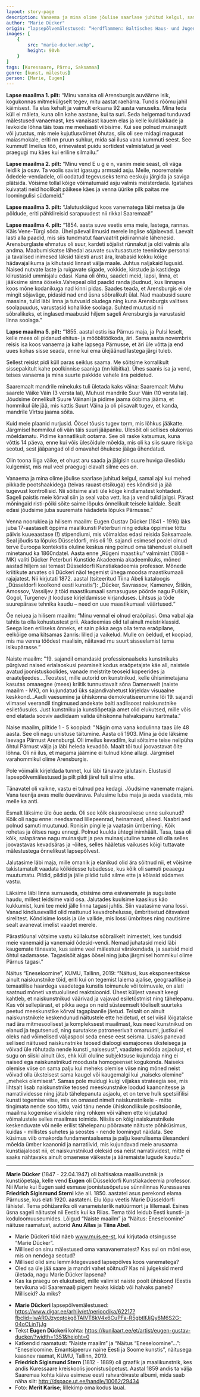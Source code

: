 ```yaml
---
layout: story-page
description: Vanaema ja mina olime jõulise saarlase juhitud kelgul, samal ajal kui mehed pikkade pootshaakidega ees kõndisid ja jää tugevust kontrollisid.
author: "Marie Dücker"
origin: "lapsepõlvemälestused: “Herdflammen: Baltisches Haus- und Jugendblatt” / Tekst Eugen Dückeri kohta: Kunilaart.ee / Katkendid raamatust: “Naiste maailm” ja “Näitus “Eneseloomine”...”: “Eneseloomine. Emantsipeeruv naine Eesti ja Soome kunstis”"
images: [
    {
        src: "marie-ducker.webp",
        height: 90vh
    }
]
tags: [Kuressaare, Pärnu, Saksamaa]
genre: [kunst, mälestus]
person: [Marie, Eugen]
---
```


<!-- # {{ $doc.title }} -->


**Lapse maailma 1. pilt:** “Minu vanaisa oli Arensburgis auväärne isik, kogukonnas mitmekülgselt tegev, mitu aastat raehärra. Tundis rõõmu jahil käimisest. Ta elas kehalt ja vaimult erksana 92 aasta vanuseks. Mina teda küll ei mäleta, kuna olin kahe aastane, kui ta suri. Seda helgemad tunduvad mälestused vanaemast, kes vanaisast kauem elas ja kelle kuldlakkade ja levkoide lõhna täis toas me meelsasti viibisime. Kui see polnud muinasjutt või jutustus, mis meie kujutlusvõimet õhutas, siis oli see midagi magusat maiasmokale, eriti nn pruun suhkur, mida sai ilusa vana kummuti seest. See kummut! Imeilus töö, erinevatest puidu sortidest valmistatud ja veel praegugi mu käes kui eriline silmailu.”

**Lapse maailma 2. pilt:** “Minu vend E u g e n, vanim meie seast, oli väga leidlik ja osav. Ta voolis savist igasugu armsaid asju. Meile, noorematele õdedele-vendadele, oli oodatud tegevuseks tema eeskuju järgida ja saviga plätsida. Võisime tollal kõige võimatumaid asju valmis meisterdada. Igatahes kuivatati neid hoolikalt päikese käes ja venna üürike pilk paitas me loomingulisi südameid.”

**Lapse maailma 3. pilt:** “Jalutuskäigud koos vanematega läbi metsa ja üle põldude, eriti pähklireisid sarapuudest nii rikkal Saaremaal!”

**Lapse maailma 4. pilt:** “1854. aasta suve veetis ema meie, lastega, rannas. Käis Vene-Türgi sõda. Ühel päeval ilmusid merele Inglise sõjalaevad. Laevalt lasti alla paadid, mis siis tundmatut faarvaatrit pidi rannale lähenesid. Arensburglaste ehmatus oli suur, kardeti sõjalist rünnakut ja oldi valmis alla andma. Maabumiskatse lähedal asuvate suvitusastuste teenindav personal ja tavalised inimesed läksid täiesti arust ära, krabasid kokku kõige hädavajalikuma ja kihutasid linnast välja maale. Juhtus naljakaid lugusid. Naised nutvate laste ja ruigavate sigade, vokkide, kirstude ja kastidega kiirustasid ummisjalu edasi. Kuna oli õhtu, saadeti meid, lapsi, linna, et jääksime sinna ööseks.Vahepeal olid paadid randa jõudnud, kus linnapea koos mõne kodanikuga nad kinni pidas. Saades teada, et Arensburgis ei ole mingit sõjaväge, pidasid nad end üsna sõbralikult ülal. Nad maabusid suure massina, tulid läbi linna ja tutvusid oludega ning kuna Arensburgis valitses soolapuudus, varustasid kohalikke soolaga. Suhted muutusid nii sõbralikeks, et inglased maabusid hiljem sageli Arensburgis ja varustasid linna soolaga.”

**Lapse maailma 5. pilt:** “1855. aastal ostis isa Pärnus maja, ja Pulsi leselt, kelle mees oli pidanud ehitus- ja mööblitöökoda, äri. Sama aasta novembris reisis isa koos vanaema ja kahe lapsega Pärnusse, et äri üle võtta ja end uues kohas sisse seada, enne kui ema ülejäänud lastega järgi tuleb.

Sellest reisist pidi küll paras seiklus saama. Me sõitsime korralikult sissepakitult kahe poolkinnise saaniga (nn kibitka). Ühes saanis isa ja vend, teises vanaema ja mina suurte pakkide vahele ära peidetud. 

Saaremaalt mandrile minekuks tuli ületada kaks väina: Saaremaalt Muhu saarele Väike Väin (3 versta lai), Muhust mandrile Suur Väin (10 versta lai). Jõudsime õnnelikult Suure Väinani ja pidime jaama ööbima jääma, et hommikul üle jää, mis kattis Suurt Väina ja oli piisavalt tugev, et kanda, mandrile Virtsu jaama sõita.

Kuid meie plaanid nurjusid. Öösel tõusis tugev torm, mis lõhkus jääkatte. Järgmisel hommikul oli väin täis suuri jääpanku. Ülesõit oli sellises olukorras mõeldamatu. Pidime kannatlikult ootama. See oli raske katsumus, kuna võttis 14 päeva, enne kui võis ülesõidule mõelda, mis oli ka siis suure riskiga seotud, sest jääpangad olid omavahel õhukese jääga ühendatud.

Olin toona liiga väike, et ohust aru saada ja jälgisin suure huviga ülesõidu kulgemist, mis mul veel praegugi elavalt silme ees on. 

Vanaema ja mina olime jõulise saarlase juhitud kelgul, samal ajal kui mehed pikkade pootshaakidega (teivas rauast otsikuga) ees kõndisid ja jää tugevust kontrollisid. Nii sõitsime alati üle kõige kindlamatest kohtadest. Sageli paistis meie kõrval siin ja seal vaba vett. Isa ja vend tulid jalgsi. Pärast mõningaid risti-põiki sõite saime lõpuks õnnelikult teisele kaldale. Sealt edasi jõudsime juba suuremate hädadeta lõpuks Pärnusse.”

Venna noorukiea ja hilisem maailm: Eugen Gustav Dücker (1841 - 1916)  läks juba 17-aastaselt õppima maalikunsti Peterburi ning eduka õppimise tõttu pälvis kuueaastase (!) stipendiumi, mis võimaldas edasi reisida Saksamaale. Seal jõudis ta lõpuks Düsseldorfi, mis oli 19. sajandi esimesel poolel olnud terve Euroopa kontekstis oluline keskus ning polnud oma tähendust oluliselt minetanud ka 1860ndatel. Aasta enne „Rügeni maastiku“ valmimist (1868 - MK) valiti Dücker Peterburi Kunstide Akadeemia akadeemikuks, mõned aastad hiljem sai temast Düsseldorfi Kunstiakadeemia professor. Mõnede kriitikute arvates oli Dückeri näol tegemist ühega moodsa maastikumaali rajajatest. Nii kirjutati 1872. aastal (tsiteeritud Tiina Abeli kataloogis „Düsseldorfi koolkond eesti kunstis“): „Dücker, Savrassov, Kamenev, Šiškin, Amossov, Vassiljev jt tõid maastikumaali samasuguse pöörde nagu Puškin, Gogol, Turgenev jt looduse kirjeldamisse kirjanduses. Lihtsus ja tõde suurepärase tehnika kaudu – need on uue maastikumaali väärtused.“

Õe neiuea ja hilisem maailm: “Minu vennal ei olnud eraõpilasi. Oma vabal aja tahtis ta olla kohustustest prii. Akadeemias olid tal ainult meistriklassid. Seega loen eriliseks õnneks, et sain pikka aega olla tema eraõpilane, eelkõige oma kitsamas žanris: lilled ja vaikelud. Mulle on öeldud, et koopiad, mis ma venna töödest maalisin, näitavad mu suurt sisseelamist tema isikupärasse.”

Naiste maailm: "19. sajandil omandasid professionaalseks kunstnikuks pürgivad naised erialaoskusi peamiselt kodus eraõpetajate käe all, naistele avatud joonistuskoolides, vanade meistrite teoseid kopeerides ja eraateljeedes….Teostest, mille autorid on kunstnikud, kelle ühisnimetajana kasutas omaaegne (mees) kriitik tunnustavalt sõna Damenwelt (naiste maailm - MK), on kujundatud üks sajandivahetust kirjeldav visuaalne keskkond…Aadli vaesumine ja ühiskonna demokratiseerumine lõi 19. sajandi viimasel veerandil tingimused andekate balti aadlisoost naiskunstnike esiletõusuks. Just kunstniku ja kunstiõpetaja amet olid elukutsed, mille võis end elatada sooviv aadlidaam valida ühiskonna halvakspanu kartmata."

Naise maailm, piltide 1 - 5 koopiad: "Nägin oma vana kodulinna taas üle 48 aasta. See oli nagu unistuse täitumine. Aasta oli 1903. Mina ja õde läksime laevaga Pärnust Arensburgi. Oli imeilus kevadilm, kui sõitsime teise nelipüha õhtul Pärnust välja ja läbi heleda kevadöö. Maalt tõi tuul joovastavat õite lõhna. Oli nii ilus, et magama jäämine ei tulnud kõne allagi. Järgmisel varahommikul olime Arensburgis.

Pole võimalik kirjeldada tunnet, kui läbi tänavate jalutasin. Elustusid lapsepõlvemälestused ja pilt pildi järel tuli silme ette. 

Tänavatel oli vaikne, vastu ei tulnud pea kedagi. Jõudsime vanemate majani. Vana teenija avas meile õuevärava. Palusime luba maja ja aeda vaadata, mis meile ka anti. 

Esmalt läksime üle õue aeda. Oli see kõik okasroosikese unne suikunud? Kõik oli nagu enne: needsamad lillepeenrad, heinamaad, alleed. Naabri aed polnud samuti muutunud. Ronisin pingile ja vaatasin ümberringi. Kõik rohetas ja õitses nagu ennegi. Polnud kuulda ühtegi inimhäält. Tasa, tasa oli kõik, salapärane nagu muinasjutt ja pea muinasjutuline tunne oli olla selles joovastavas kevadsäras ja -õites, selles hääletus vaikuses kõigi tuttavate mälestustega õnnelikust lapsepõlvest. 

Jalutasime läbi maja, mille omanik ja elanikud olid ära sõitnud nii, et võisime takistamatult vaadata kõikidesse tubadesse, kus kõik oli samuti peaaegu muutumatu. Pildid, pildid ja jälle pildid tulid silme ette ja kõlasid südames vastu. 

Läksime läbi linna surnuaeda, otsisime oma esivanemate ja sugulaste haudu, millest leidsime vaid osa. Jalutades kuulsime kaasikus käo kukkumist, kuni tee meid jälle linna tagasi juhtis. Siin vaatasime vana lossi. Vanad kindlusevallid olid mattunud kevadrohelusse, ümbritsetud õitsvatest sirelitest. Kõndisime lossis ja üle vallide, mis lossi ümbritses ning nautisime sealt avanevat imelist vaadet merele. 

Pärastlõunal võtsime vastu küllakutse sõbralikelt inimestelt, kes tundsid meie vanemaid ja vanemaid õdesid-vendi. Nemad juhatasid meid läbi kaugemate tänavate, kus saime veel mälestusi värskendada, ja saatsid meid õhtul sadamasse. Tagasisõit algas öösel ning juba järgmisel hommikul olime Pärnus tagasi.”

Näitus “Eneseloomine”, KUMU, Tallinn, 2019: “Näitusi, kus eksponeeritakse ainult naiskunstnike töid, eriti kui on tegemist laiema ajalise, geograafilise ja temaatilise haardega vaadetega kunstis toimunule või toimuvale, on alati saatnud mõneti vastuolulised reaktsioonid. Ühest küljest vaevalt keegi kahtleb, et naiskunstnikud väärivad ja vajavad esiletõstmist ning tähelepanu. Kas või sellepärast, et pikka aega on neid süsteemselt tõeliselt suurteks peetud meeskunstike kõrval tagaplaanile jäetud. Teisalt on ainult naiskunstnikele keskendunud näitustele ette heidetud, et sel viisil lõigatakse nad ära mitmesoolisest ja komplekssest maailmast, kus need kunstnikud on elanud ja tegutsenud, ning surutakse patroneerivalt omaruumi, justkui ei oleks nad võimelised väljaspool seda enese eest seisma. Lisaks panevad sellised näitused naiskunstnike teosed dialoogi esmajoones üksteisega ja võivad üle rõhutada nende kunsti „naisesust", vaadates mööda asjaolust, et sugu on siiski ainult üks, ehk küll oluline subjektsuse kujundaja ning ei naised ega naiskunstnikud moodusta homogeenset kogukonda. Naiseks olemise viise on sama palju kui meheks olemise viise ning mõned neist võivad olla üksteisest sama kaugel või kaugemalgi kui „naiseks olemine" „meheks olemisest". Samas pole muidugi kuigi viljakas strateegia see, mis lihtsalt lisab naiskunstnike teosed meeskunstnike loodud kaanonitesse ja narratiividesse ning jätab tähelepanuta asjaolu, et on terve hulk spetsiifilisi kunsti tegemise viise, mis on omased nimelt naiskunstnikele - mitte tingimata nende soo tõttu, vaid tänu nende ühiskondlikule positsioonile, maailma kogemise viisidele ning rohkem või vähem ette kirjutatud võimalustele selles maailmas toimida. Niisiis on kõigi naiskunstnikele keskenduvate või neile erilist tähelepanu pööravate näituste põhiküsimus, kuidas - millistes suhetes ja seostes - nende loomingut näidata. See küsimus viib omakorda fundamentaalsema ja palju keerulisema ülesandeni mõelda ümber kaanonid ja narratiivid, mis kujundavad meie arusaama kunstiajaloost nii, et naiskunstnikud oleksid osa neist narratiividest, mitte ei saaks nähtavaks ainult omaenese väikeste ja ääremaiste lugude kaudu.”


<hr />

**Marie Dücker** (1847 - 22.04.1947) oli baltisaksa maalikunstnik ja kunstiõpetaja, kelle vend **Eugen** oli Düsseldorfi Kunstiakadeemia professor. Nii Marie kui Eugen said esmase joonistusõpetuse sünnilinnas Kuressaares **Friedrich Sigismund Sterni** käe all. 1850. aastatel asus perekond elama Pärnusse, kus elati 1920. aastateni. Elu lõpu veetis Marie Düsseldorfi lähistel. Tema põhižanriks oli vanameisterlik natüürmort ja lillemaal. Esines üsna sageli näitustel nii Eestis kui ka Riias. Tema töid leidub Eesti kunsti- ja koduloomuuseumides. Lõigud “Naiste maailm” ja “Näitus: Eneseloomine” näituse raamatust, autorid **Anu Allas** ja **Tiina Abel**.





<story-author :author="author" :origin="origin"></story-author>

<details-wrapper summary="Mis mõtted tekkisid?">

- Marie Dückeri töid näeb www.muis.ee-st, kui kirjutada otsingusse “Marie Dücker”.
- Millised on sinu mälestused oma vanavanematest? Kas sul on mõni ese, mis on nendega seotud?
- Millised olid sinu lemmiktegevused lapsepõlves koos vanematega?
- Oled sa üle jää saare ja mandri vahet sõitnud? Kas nii julgeksid merd ületada, nagu Marie Dücker lapsena?
- Kas ka praegu on elukutseid, mille valimist naiste poolt ühiskond (Eestis tervikuna või Saaremaal) pigem heaks kiidab või halvaks paneb? Milliseid? Ja miks?

</details-wrapper>


<details-wrapper summary="Allikad" class="text-sm" icon="icon-park-outline:document-folder">

- **Marie Dückeri** lapsepõlvemälestused: https://www.digar.ee/arhiiv/et/perioodika/62217?fbclid=IwAR0Jzycqtokg8TAIVT8kV4x6CuPFa-R5gbtlfJjQy8M6S2G-04oCLinTjJg
- Tekst **Eugen Dückeri** kohta: https://kunilaart.ee/et/artist/eugen-gustav-ducker/?width=1351&height=0
- Katkendid raamatust: “Naiste maailm” ja “Näitus “Eneseloomine”...”: “Eneseloomine. Emantsipeeruv naine Eesti ja Soome kunstis”, näitusega kaasnev raamat, KUMU, Tallinn, 2019.
- **Friedrich Sigismund Stern** (1812 - 1889) oli graafik ja maalikunstnik, kes andis Kuressaare kreiskoolis joonistusõpetust. Aastal 1859 andis ta välja Saaremaa kohta käiva esimese eesti rahvarõivaste albumi, mida saab näha siit: http://dspace.ut.ee/handle/10062/29434
- Foto: **Merit Karise**; lillekimp oma kodus laual.

</details-wrapper>